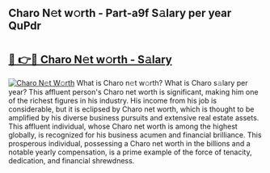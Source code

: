 ## Charo N𝚎t w𝚘rth - Part-a9f S𝚊lary per year QuPdr

# <h2><a href="http://gc4fxq.nevu.top/?p=Charo">🔗 👉🔴 Charo N𝚎t w𝚘rth - S𝚊lary</a></h2>

[![Charo N𝚎t W𝚘rth](https://i.imgur.com/Oavwk0R.jpeg)](http://gc4fxq.nevu.top/?p=Charo)
What is Charo n𝚎t w𝚘rth? What is Charo s𝚊lary per year?
This affluent person's Charo net worth is significant, making him one of the richest figures in his industry. His income from his job is considerable, but it is eclipsed by Charo net worth, which is thought to be amplified by his diverse business pursuits and extensive real estate assets. This affluent individual, whose Charo net worth is among the highest globally, is recognized for his business acumen and financial brilliance. This prosperous individual, possessing a Charo net worth in the billions and a notable yearly compensation, is a prime example of the force of tenacity, dedication, and financial shrewdness.
